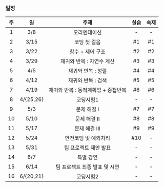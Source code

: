 ### 일정

| 주 | 일 | 주제 | 실습 | 숙제 |
|:----:|:-----:|:-----:|:-----:|:-----:|
|  1  | 3/8 | 오리엔테이션 | - | - |
|  2  | 3/15 | 코딩 첫 걸음 | #1 | #1 |
|  3  | 3/22 | 함수 + 제어 구조 | #2 | #2 |
|  4  | 3/29 | 재귀와 반복 : 자연수 계산 | #3 | #3 |
|  5  | 4/5 | 재귀와 반복 : 정렬 | #4 | #4 |
|  6  | 4/12 | 재귀와 반복 : 검색 | #5 | #5 |
|  7  | 4/19 | 재귀와 반복 : 동적계획법 + 중첩반복 | #6 | #6 |
|  8  | 4/{25,26} | 코딩시험1 | - | - |
|  9  | 5/3 | 문제 해결 I | #7 | #7 |
|  10 | 5/10 | 문제 해결 II | #8 | #8 |
|  11 | 5/17 | 문제 해결 III | #9 | #9 |
|  12 | 5/24 | 안전코딩 및 예외처리 | #10 | - |
|  13 | 5/31 | 팀 프로젝트 제안 발표 | - | - |
|  14 | 6/7 | 특별 강연 | - | - |
|  15 | 6/14 | 팀 프로젝트 최종 발표 및 시연 | - | - |
|  16 | 6/{20,21} | 코딩시험2 | - | - |

